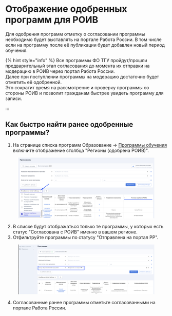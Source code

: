 # Отображение одобренных программ для РОИВ

Для одобрения программ отметку о согласовании программы необходимо будет выставлять на портале Работа России. В том числе если на программу после её публикации будет добавлен новый период обучения.

{% hint style="info" %}
Все программы ФО ТГУ пройдут/прошли предварительный этап согласования до момента их отправки на модерацию в РОИВ через портал Работа России.\
Далее при поступлении программы на модерацию достаточно будет отметить её одобренной. \
Это сократит время на рассмотрение  и проверку программы со стороны РОИВ и позволит гражданам быстрее увидеть программу для записи.

:::

## Как быстро найти ранее одобренные программы?

1. На странице списка программ Образование -> [Программы обучения](https://2024.flow.tgu-dpo.ru/EducationPrograms/EducationProgramList) включите отображение столбца "Регионы (одобрена РОИВ)".

<figure><img src="../.gitbook/assets/image (63).png" alt=""><figcaption></figcaption></figure>

2. В списке будут отображаться только те программы, у которых есть статус "Согласована с РОИВ" именно в вашем регионе.
3. Отфильтруйте программы по статусу "Отправлена на портал РР".

<figure><img src="../.gitbook/assets/image (64).png" alt=""><figcaption></figcaption></figure>

4. Согласованные ранее программы  отметьте согласованными на портале Работа России.
